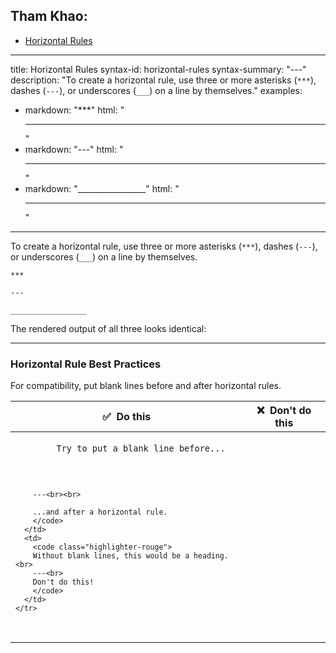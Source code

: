 ## Tham Khao:
- [Horizontal Rules](https://github.com/mattcone/markdown-guide/blob/master/_basic-syntax/horizontal-rules.md)

---
title: Horizontal Rules
syntax-id: horizontal-rules
syntax-summary: "---"
description: "To create a horizontal rule, use three or more asterisks (`***`), dashes (`---`), or underscores (`___`) on a line by themselves."
examples:
  - markdown: "***"
    html: "<hr>"
  - markdown: "---"
    html: "<hr>"
  - markdown: "_________________"
    html: "<hr>"
---

To create a horizontal rule, use three or more asterisks (`***`), dashes (`---`), or underscores (`___`) on a line by themselves.

```
***

---

_________________
```

The rendered output of all three looks identical:

---

### Horizontal Rule Best Practices

For compatibility, put blank lines before and after horizontal rules.

<table class="table table-bordered">
  <thead class="thead-light">
    <tr>
      <th>✅&nbsp; Do this</th>
      <th>❌&nbsp; Don't do this</th>
    </tr>
  </thead>
  <tbody>
    <tr>
      <td>
        <code class="highlighter-rouge">
        Try to put a blank line before...<br><br>

        ---<br><br>

        ...and after a horizontal rule.
        </code>
      </td>
      <td>
        <code class="highlighter-rouge">
        Without blank lines, this would be a heading.<br>
        ---<br>
        Don't do this!
        </code>
      </td>
    </tr>
  </tbody>
</table>